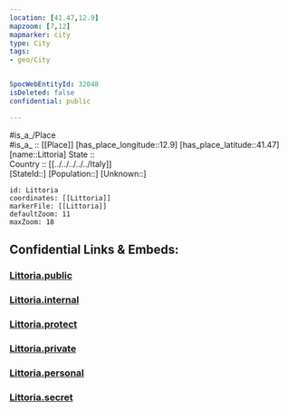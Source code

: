 ```yaml
---
location: [41.47,12.9] 
mapzoom: [7,12] 
mapmarker: city 
type: City
tags:
- geo/City


SpocWebEntityId: 32048
isDeleted: false
confidential: public

---
```

#is_a_/Place  
#is_a_ :: [[Place]] 
[has_place_longitude::12.9] 
[has_place_latitude::41.47] 
[name::Littoria] 
State ::  
Country :: [[../../../../../Italy]]  
[StateId::] 
[Population::] 
[Unknown::] 


```leaflet
id: Littoria
coordinates: [[Littoria]] 
markerFile: [[Littoria]] 
defaultZoom: 11 
maxZoom: 18
```


## Confidential Links & Embeds: 

### [Littoria.public](/_public/\Earth\Continent\Europe\Europe~South\Italy\regions~Italy\Lazio\Latina\CityLittoria.public.md) 

### [Littoria.internal](/_internal/\Earth\Continent\Europe\Europe~South\Italy\regions~Italy\Lazio\Latina\CityLittoria.internal.md) 

### [Littoria.protect](/_protect/\Earth\Continent\Europe\Europe~South\Italy\regions~Italy\Lazio\Latina\CityLittoria.protect.md) 

### [Littoria.private](/_private/\Earth\Continent\Europe\Europe~South\Italy\regions~Italy\Lazio\Latina\CityLittoria.private.md) 

### [Littoria.personal](/_personal/\Earth\Continent\Europe\Europe~South\Italy\regions~Italy\Lazio\Latina\CityLittoria.personal.md) 

### [Littoria.secret](/_secret/\Earth\Continent\Europe\Europe~South\Italy\regions~Italy\Lazio\Latina\CityLittoria.secret.md)

